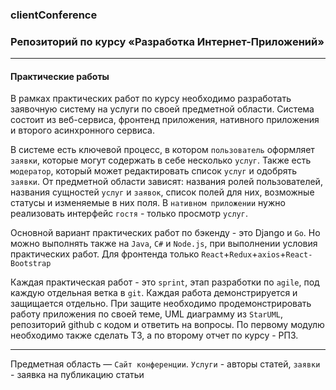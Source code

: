 ### clientConference

### Репозиторий по курсу «Разработка Интернет-Приложений»

---

#### Практические работы
В рамках практических работ по курсу необходимо разработать заявочную систему на услуги по своей предметной области. Система состоит из веб-сервиса, фронтенд приложения, нативного приложения и второго асинхронного сервиса.

В системе есть ключевой процесс, в котором `пользователь` оформляет `заявки`, которые могут содержать в себе несколько `услуг`. Также есть `модератор`, который может редактировать список `услуг` и одобрять `заявки`. От предметной области зависят: названия ролей пользователей, названия сущностей `услуг` и `заявок`, список полей для них, возможные статусы и изменяемые в них поля. В `нативном приложении` нужно реализовать интерфейс `гостя` - только просмотр `услуг`.

Основной вариант практических работ по бэкенду - это Django и `Go`. Но можно выполнять также на `Java`, `C#` и `Node.js`, при выполнении условия практических работ. Для фронтенда только `React`+`Redux`+`axios`+`React-Bootstrap`

Каждая практическая работ - это `sprint`, этап разработки по `agile`, под каждую отдельная ветка в `git`. Каждая работа демонстрируется и защищается отдельно. При защите необходимо продемонстрировать работу приложения по своей теме, UML диаграмму из `StarUML`, репозиторий github с кодом и ответить на вопросы. По первому модулю необходимо также сделать ТЗ, а по второму отчет по курсу - РПЗ.

---

Предметная область — `Сайт конференции`. `Услуги` - авторы статей, `заявки` - заявка на публикацию статьи
